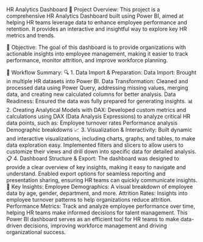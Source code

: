 HR Analytics Dashboard 🚀 Project Overview: This project is a comprehensive HR Analytics Dashboard built using Power BI, aimed at helping HR teams leverage data to enhance 
employee performance and retention. It provides an interactive and insightful way to explore key HR metrics and trends.

🎯 Objective: The goal of this dashboard is to provide organizations with actionable insights into employee management, making it easier to track performance, monitor attrition,
and improve workforce planning.

📂 Workflow Summary: 🔍 1. Data Import & Preparation: Data Import: Brought in multiple HR datasets into Power BI. Data Transformation: Cleaned and processed data using Power Query,
addressing missing values, merging data, and creating new calculated columns for better analysis. Data Readiness: Ensured the data was fully prepared for generating insights.
📊 2. Creating Analytical Models with DAX: Developed custom metrics and calculations using DAX (Data Analysis Expressions) to analyze critical HR data points, such as: Employee turnover
rates Performance analysis Demographic breakdowns 📈 3. Visualization & Interactivity: Built dynamic and interactive visualizations, including charts, graphs, and tables, to make data exploration
easy. Implemented filters and slicers to allow users to customize their views and drill down into specific data for detailed analysis. 📋 4. Dashboard Structure & Export: The dashboard was designed
to provide a clear overview of key insights, making it easy to navigate and understand. Enabled export options for seamless reporting and presentation sharing, ensuring HR teams can quickly communicate
insights. 🔑 Key Insights: Employee Demographics: A visual breakdown of employee data by age, gender, department, and more. Attrition Rates: Insights into employee turnover patterns to help organizations
reduce attrition. Performance Metrics: Track and analyze employee performance over time, helping HR teams make informed decisions for talent management. This Power BI dashboard serves as an efficient tool 
for HR teams to make data-driven decisions, improving workforce management and driving organizational success.
